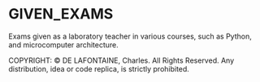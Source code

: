 # GIVEN_EXAMS

Exams given as a laboratory teacher in various courses, such as Python, and microcomputer architecture.

COPYRIGHT: 
© DE LAFONTAINE, Charles. All Rights Reserved. Any distribution, idea or code replica, is strictly prohibited.